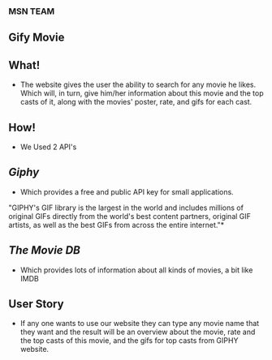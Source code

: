 ### MSN TEAM
## Gify Movie

## What!

- The website gives the user the ability to search for any movie he likes.  Which will, in turn, give him/her information about this movie and the top casts of it, along with the movies' poster, rate, and gifs for each cast.

## How!
- We Used 2 API's

## *Giphy*

- Which provides a free and public API key for small applications.

"GIPHY's GIF library is the largest in the world and includes millions of original GIFs directly from the world's best content partners, original GIF artists, as well as the best GIFs from across the entire internet."*

## *The Movie DB*

- Which provides lots of information about all kinds of movies, a bit like IMDB


## User Story

- If any one wants to use our website they can type any movie name that they want and the result will be an overview about the movie, rate and the top casts of this movie, and the gifs for top casts from GIPHY website. 
